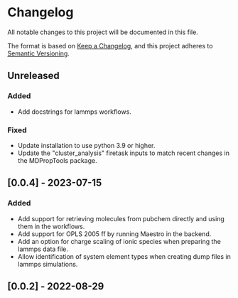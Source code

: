 # Changelog

All notable changes to this project will be documented in this file.

The format is based on [Keep a Changelog](https://keepachangelog.com/en/1.1.0/),
and this project adheres to [Semantic Versioning](https://semver.org/spec/v2.0.0.html).

## Unreleased

### Added

- Add docstrings for lammps workflows.

### Fixed

- Update installation to use python 3.9 or higher.
- Update the "cluster_analysis" firetask inputs to match recent changes in the MDPropTools package.

## [0.0.4] - 2023-07-15

### Added

- Add support for retrieving molecules from pubchem directly and using them in the workflows.
- Add support for OPLS 2005 ff by running Maestro in the backend.
- Add an option for charge scaling of ionic species when preparing the lammps data file.
- Allow identification of system element types when creating dump files in lammps simulations.

## [0.0.2] - 2022-08-29
